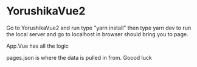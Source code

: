 # YorushikaVue2
Go to YorushikaVue2 and run type "yarn install" 
then type yarn dev to run the local server
and go to localhost in browser should bring you to page.


App.Vue has all the logic


pages.json is where the data is pulled in from. Goood luck

